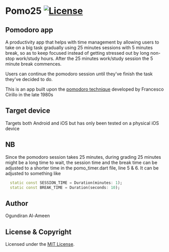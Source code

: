 # Pomo25 [![License](https://img.shields.io/badge/license-MIT-blue.svg)](LICENSE.md)

## Pomodoro app

A productivity app that helps with time management by allowing users to take on a big task gradually using 25 minutes sessions with 5 minutes break, so as to keep focused instead of getting stressed out by long non-stop work/study hours.
After the 25 minutes work/study session the 5 minute break commences.

Users can continue the pomodoro session until they've finish the task they've decided to do.

This is an app built upon the [pomodoro technique](https://en.wikipedia.org/wiki/Pomodoro_Technique) developed by Francesco Cirillo in the late 1980s

## Target device

Targets both Android and iOS but has only been tested on a physical iOS device

## NB
Since the pomodoro session takes 25 minutes, during grading 25 minutes might be a long time to wait, the session time and the break time can be adjusted to a shorter time in the pomo_timer.dart file, line 5 & 6.
It can be adjusted to something like
```dart
  static const SESSION_TIME = Duration(minutes: 1);
  static const BREAK_TIME = Duration(seconds: 10);
```

## Author

Ogundiran Al-Ameen

## License & Copyright

Licensed under the [MIT License](LICENSE.md).